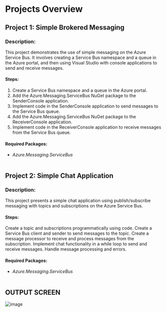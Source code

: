 # Projects Overview

## **Project 1: Simple Brokered Messaging**

### **Description:**

This project demonstrates the use of simple messaging on the Azure Service Bus. It involves creating a Service Bus namespace and a queue in the Azure portal, and then using Visual Studio with console applications to send and receive messages.

#### **Steps:**

1. Create a Service Bus namespace and a queue in the Azure portal.
2. Add the Azure.Messaging.ServiceBus NuGet package to the SenderConsole application.
3. Implement code in the SenderConsole application to send messages to the Service Bus queue.
4. Add the Azure.Messaging.ServiceBus NuGet package to the ReceiverConsole application.
5. Implement code in the ReceiverConsole application to receive messages from the Service Bus queue.

#### **Required Packages:**
- <em>Azure.Messaging.ServiceBus</em><br><br>

## **Project 2: Simple Chat Application**

### **Description:**

This project presents a simple chat application using publish/subscribe messaging with topics and subscriptions on the Azure Service Bus.

#### **Steps:**

Create a topic and subscriptions programmatically using code.
Create a Service Bus client and sender to send messages to the topic.
Create a message processor to receive and process messages from the subscription.
Implement chat functionality in a while loop to send and receive messages.
Handle message processing and errors.

#### **Required Packages:**
- <em>Azure.Messaging.ServiceBus</em><br><br>

## **OUTPUT SCREEN**

![image](https://github.com/Gowtham-S073/Chat_App_Using_AzureServiceBus/assets/127298215/197fec9c-2717-4dca-b13e-c798503c9391)
